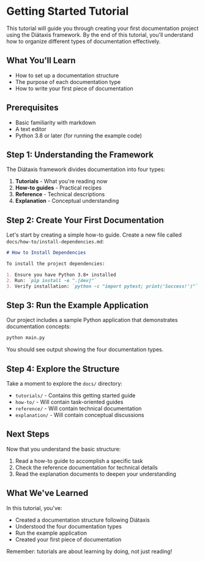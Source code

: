 # Getting Started Tutorial

This tutorial will guide you through creating your first documentation project using the Diátaxis framework. By the end of this tutorial, you'll understand how to organize different types of documentation effectively.

## What You'll Learn

- How to set up a documentation structure
- The purpose of each documentation type
- How to write your first piece of documentation

## Prerequisites

- Basic familiarity with markdown
- A text editor
- Python 3.8 or later (for running the example code)

## Step 1: Understanding the Framework

The Diátaxis framework divides documentation into four types:

1. **Tutorials** - What you're reading now
2. **How-to guides** - Practical recipes
3. **Reference** - Technical descriptions
4. **Explanation** - Conceptual understanding

## Step 2: Create Your First Documentation

Let's start by creating a simple how-to guide. Create a new file called `docs/how-to/install-dependencies.md`:

```markdown
# How to Install Dependencies

To install the project dependencies:

1. Ensure you have Python 3.8+ installed
2. Run: `pip install -e ".[dev]"`
3. Verify installation: `python -c "import pytest; print('Success!')"` 
```

## Step 3: Run the Example Application

Our project includes a sample Python application that demonstrates documentation concepts:

```bash
python main.py
```

You should see output showing the four documentation types.

## Step 4: Explore the Structure

Take a moment to explore the `docs/` directory:

- `tutorials/` - Contains this getting started guide
- `how-to/` - Will contain task-oriented guides
- `reference/` - Will contain technical documentation
- `explanation/` - Will contain conceptual discussions

## Next Steps

Now that you understand the basic structure:

1. Read a how-to guide to accomplish a specific task
2. Check the reference documentation for technical details
3. Read the explanation documents to deepen your understanding

## What We've Learned

In this tutorial, you've:

- Created a documentation structure following Diátaxis
- Understood the four documentation types
- Run the example application
- Created your first piece of documentation

Remember: tutorials are about learning by doing, not just reading!